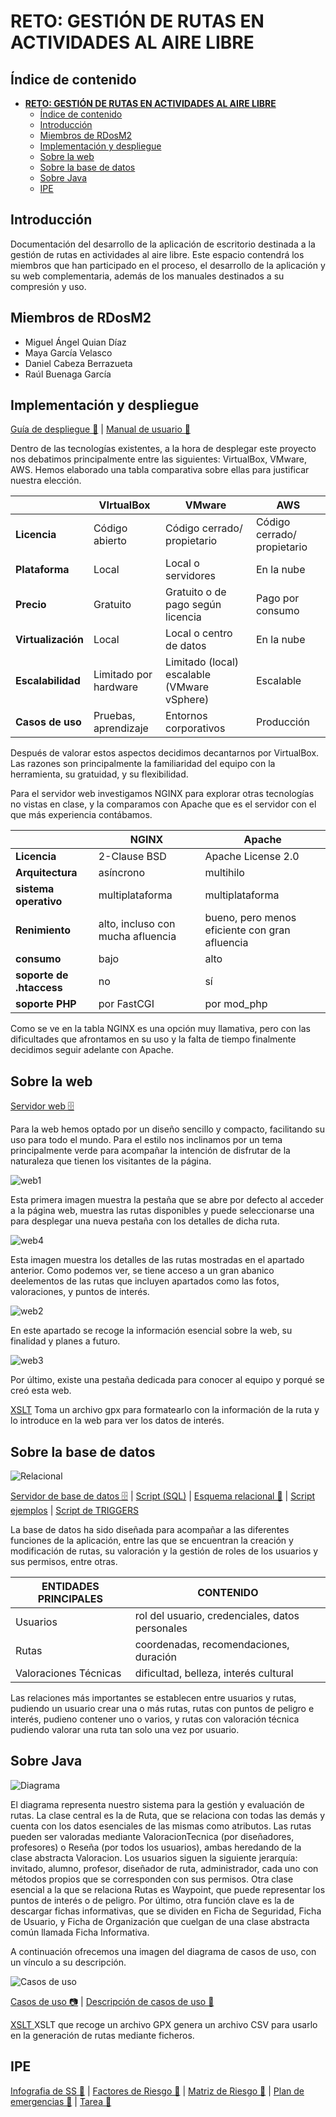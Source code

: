 # **RETO: GESTIÓN DE RUTAS EN ACTIVIDADES AL AIRE LIBRE**

## Índice de contenido

- [**RETO: GESTIÓN DE RUTAS EN ACTIVIDADES AL AIRE LIBRE**](#reto-gestión-de-rutas-en-actividades-al-aire-libre)
  - [Índice de contenido](#índice-de-contenido)
  - [Introducción](#introducción)
  - [Miembros de RDosM2](#miembros-de-rdosm2)
  - [Implementación y despliegue](#implementación-y-despliegue)
  - [Sobre la web](#sobre-la-web)
  - [Sobre la base de datos](#sobre-la-base-de-datos)
  - [Sobre Java](#sobre-java)
  - [IPE](#ipe)

## Introducción

Documentación del desarrollo de la aplicación de escritorio destinada a la gestión de rutas en actividades al aire libre. Este espacio contendrá los miembros que han participado en el proceso, el desarrollo de la aplicación y su web complementaria, además de los manuales destinados a su compresión y uso.

## Miembros de RDosM2

- Miguel Ángel Quian Díaz
- Maya García Velasco
- Daniel Cabeza Berrazueta
- Raúl Buenaga García


   
## Implementación y despliegue

[Guía de despliegue 📑](https://educantabria.sharepoint.com/:b:/r/sites/RETODAM1DAM12025-39009471-DAM1-EQUIPO1/Documentos%20compartidos/DAM1-EQUIPO1/ARCHIVOS%20RETO/MANUAL%20DESPLIEGUE.pdf?csf=1&web=1&e=sVfAos) | [Manual de usuario 📑](https://educantabria.sharepoint.com/:w:/r/sites/RETODAM1DAM12025-39009471-DAM1-EQUIPO1/Documentos%20compartidos/DAM1-EQUIPO1/ARCHIVOS%20RETO/MANUAL%20USUARIO.docx?d=w06038e8d45524639a670f50dc6b88509&csf=1&web=1&e=OlXqLQ)

Dentro de las tecnologías existentes, a la hora de desplegar este proyecto nos debatimos principalmente entre las siguientes: VirtualBox, VMware, AWS. Hemos elaborado una tabla comparativa sobre ellas para justificar nuestra elección. 

| | VIrtualBox  | VMware | AWS |
|---|---|---|---|
|**Licencia** |Código abierto | Código cerrado/ propietario|Código cerrado/ propietario|
|**Plataforma** | Local |Local o servidores |  En la nube | 
|**Precio**| Gratuito | Gratuito o de pago según licencia | Pago por consumo | 
|**Virtualización** | Local | Local o centro de datos | En la nube |
|**Escalabilidad** | Limitado por hardware | Limitado (local) escalable (VMware vSphere) | Escalable |
|**Casos de uso** | Pruebas, aprendizaje | Entornos corporativos | Producción |

Después de valorar estos aspectos decidimos decantarnos por VirtualBox. Las razones son principalmente la familiaridad del equipo con la herramienta, su gratuidad, y su flexibilidad.

Para el servidor web investigamos NGINX para explorar otras tecnologías no vistas en clase, y la comparamos con Apache que es el servidor con el que más experiencia contábamos.

| | NGINX | Apache |
|---|---|---|
|**Licencia**|2-Clause BSD | Apache License 2.0|
|**Arquitectura**| asíncrono | multihilo|
|**sistema operativo**|multiplataforma| multiplataforma |
|**Renimiento**| alto, incluso con mucha afluencia| bueno, pero menos eficiente con gran afluencia |
|**consumo**| bajo | alto |
|**soporte de .htaccess** | no | sí |
|**soporte PHP**| por FastCGI | por mod_php |

Como se ve en la tabla NGINX es una opción muy llamativa, pero con las dificultades que afrontamos en su uso y la falta de tiempo finalmente decidimos seguir adelante con Apache.


## Sobre la web

[Servidor web 🗄️](https://educantabria.sharepoint.com/:u:/r/sites/RETODAM1DAM12025-39009471-DAM1-EQUIPO1/Documentos%20compartidos/DAM1-EQUIPO1/ARCHIVOS%20RETO/ServidorWeb-Equipo1-VF.ova?csf=1&web=1&e=YyC8dQ)


Para la web hemos optado por un diseño sencillo y compacto, facilitando su uso para todo el mundo. Para el estilo nos inclinamos por un tema principalmente verde para acompañar la intención de disfrutar de la naturaleza que tienen los visitantes de la página.  

![web1](/imagenes/web1.PNG)


 Esta primera imagen muestra la pestaña que se abre por defecto al acceder a la página web, muestra las rutas disponibles y puede seleccionarse una para desplegar una nueva pestaña con los detalles de dicha ruta.


![web4](/imagenes/web4.PNG)

Esta imagen muestra los detalles de las rutas mostradas en el apartado anterior. Como podemos ver, se tiene acceso a un gran abanico deelementos de las rutas que incluyen apartados como las fotos, valoraciones, y puntos de interés. 

![web2](/imagenes/web2.PNG)

En este apartado se recoge la información esencial sobre la web, su finalidad y planes a futuro.

![web3](/imagenes/web3.PNG)

Por último, existe una pestaña dedicada para conocer al equipo y porqué se creó esta web. 


[XSLT](https://educantabria.sharepoint.com/:u:/r/sites/RETODAM1DAM12025-39009471-DAM1-EQUIPO1/Documentos%20compartidos/DAM1-EQUIPO1/ARCHIVOS%20RETO/gpxToHtml?csf=1&web=1&e=D1xcbi)
Toma un archivo gpx para formatearlo con la información de la ruta y lo introduce en la web para ver los datos de interés.



## Sobre la base de datos


<!--Para enlazar imagenes, añade una ! a un enlace normal-->
![Relacional](/imagenes/EER_EQUIPO1_V10.png)


  [Servidor de base de datos 🗄️](https://educantabria.sharepoint.com/:u:/r/sites/RETODAM1DAM12025-39009471-DAM1-EQUIPO1/Documentos%20compartidos/DAM1-EQUIPO1/ARCHIVOS%20RETO/bd_ubuntu.ova?csf=1&web=1&e=YZO6Oc) |
  [Script (SQL)](https://educantabria.sharepoint.com/:u:/r/sites/RETODAM1DAM12025-39009471-DAM1-EQUIPO1/Documentos%20compartidos/DAM1-EQUIPO1/ARCHIVOS%20RETO/BD/GeneracionBD_Equipo1.sql?csf=1&web=1&e=hKzkjL) | [Esquema relacional 📑](https://educantabria.sharepoint.com/:b:/r/sites/RETODAM1DAM12025-39009471-DAM1-EQUIPO1/Documentos%20compartidos/DAM1-EQUIPO1/ARCHIVOS%20RETO/BD/EER_EQUIPO1_V10.pdf?csf=1&web=1&e=KapWHP) | [Script ejemplos](https://educantabria.sharepoint.com/:u:/r/sites/RETODAM1DAM12025-39009471-DAM1-EQUIPO1/Documentos%20compartidos/DAM1-EQUIPO1/ARCHIVOS%20RETO/BD/DatosEjemploBD_Equipo1.sql?csf=1&web=1&e=DBjGqU) | [Script de TRIGGERS](https://educantabria.sharepoint.com/:u:/r/sites/RETODAM1DAM12025-39009471-DAM1-EQUIPO1/Documentos%20compartidos/DAM1-EQUIPO1/ARCHIVOS%20RETO/BD/Script%20disparadores-Equipo1.sql?csf=1&web=1&e=PxRWOw)

La base de datos ha sido diseñada para acompañar a las diferentes funciones de la aplicación, entre las que se encuentran la creación y modificación de rutas, su valoración y la gestión de roles de los usuarios y sus permisos, entre otras. 

| ENTIDADES PRINCIPALES|CONTENIDO|
|---|---|
|Usuarios| rol del usuario, credenciales, datos personales
|Rutas| coordenadas, recomendaciones, duración
Valoraciones Técnicas| dificultad, belleza, interés cultural


Las relaciones más importantes se establecen entre usuarios y rutas, pudiendo un usuario crear una o más rutas, rutas con puntos de peligro e interés, pudieno contener uno o varios, y rutas con valoración técnica pudiendo valorar una ruta tan solo una vez por usuario.

## Sobre Java

<!-- FOTOS  -->
  ![Diagrama](imagenes/Diagrama_clases_ultimo.png)

  El diagrama representa nuestro sistema para la gestión  y evaluación de rutas. La clase central es la de Ruta, que se relaciona con todas las demás y cuenta con los datos esenciales de las mismas como atributos. Las rutas pueden ser valoradas mediante ValoracionTecnica (por diseñadores, profesores) o Reseña (por todos los usuarios), ambas heredando de la clase abstracta Valoracion. Los usuarios siguen la siguiente jerarquía: invitado, alumno, profesor, diseñador de ruta, administrador, cada uno con métodos propios que se corresponden con sus permisos. Otra clase esencial a la que se relaciona Rutas es Waypoint, que puede representar los puntos de interés o de peligro. Por último, otra función clave es la de descargar fichas informativas, que se dividen en Ficha de Seguridad, Ficha de Usuario, y Ficha de Organización que cuelgan de una clase abstracta común llamada Ficha Informativa.


A continuación ofrecemos una imagen del diagrama de casos de uso, con un vínculo a su descripción.

  ![Casos de uso](imagenes/casos_uso.png)


[Casos de uso 📷](https://educantabria.sharepoint.com/:i:/r/sites/RETODAM1DAM12025-39009471-DAM1-EQUIPO1/Documentos%20compartidos/DAM1-EQUIPO1/ARCHIVOS%20RETO/casos_uso.drawio.png?csf=1&web=1&e=hHwa4F) |
[Descripción de casos de uso 📑](https://educantabria.sharepoint.com/:w:/r/sites/RETODAM1DAM12025-39009471-DAM1-EQUIPO1/Documentos%20compartidos/DAM1-EQUIPO1/ARCHIVOS%20RETO/descripci%C3%B3n%20de%20casos%20de%20uso.docx?d=w5e06507a021a45c7ab6b5103337c9e46&csf=1&web=1&e=00XqIP)




[XSLT ](https://educantabria.sharepoint.com/:u:/r/sites/RETODAM1DAM12025-39009471-DAM1-EQUIPO1/Documentos%20compartidos/DAM1-EQUIPO1/ARCHIVOS%20RETO/gpxToCSV?csf=1&web=1&e=XLbvS2) XSLT que recoge un archivo GPX genera un archivo CSV para usarlo en la generación de rutas mediante ficheros.
## IPE

[Infografia de SS 📑](https://educantabria.sharepoint.com/:b:/r/sites/RETODAM1DAM12025-39009471-DAM1-EQUIPO1/Documentos%20compartidos/DAM1-EQUIPO1/ARCHIVOS%20RETO/Infografia%20SS.pdf?csf=1&web=1&e=En4MY3) | 
[Factores de Riesgo 📑](https://educantabria.sharepoint.com/:b:/r/sites/RETODAM1DAM12025-39009471-DAM1-EQUIPO1/Documentos%20compartidos/DAM1-EQUIPO1/ARCHIVOS%20RETO/IDENTIFICACION_DE_RIESGOS_EQUIPO1.pdf?csf=1&web=1&e=Mhk5Ep) |
[Matriz de Riesgo 📑](https://educantabria.sharepoint.com/:b:/r/sites/RETODAM1DAM12025-39009471-DAM1-EQUIPO1/Documentos%20compartidos/DAM1-EQUIPO1/ARCHIVOS%20RETO/Matriz%20de%20riesgo.pdf?csf=1&web=1&e=s3ks61) |
[Plan de emergencias 📑](https://educantabria.sharepoint.com/:b:/r/sites/RETODAM1DAM12025-39009471-DAM1-EQUIPO1/Documentos%20compartidos/DAM1-EQUIPO1/ARCHIVOS%20RETO/Plan%20de%20emergencias.pdf?csf=1&web=1&e=8r9907) |
[Tarea 📑](https://educantabria.sharepoint.com/:b:/r/sites/RETODAM1DAM12025-39009471-DAM1-EQUIPO1/Documentos%20compartidos/DAM1-EQUIPO1/ARCHIVOS%20RETO/Tarea_IT_Equipo1.pdf?csf=1&web=1&e=qgO1M3)
